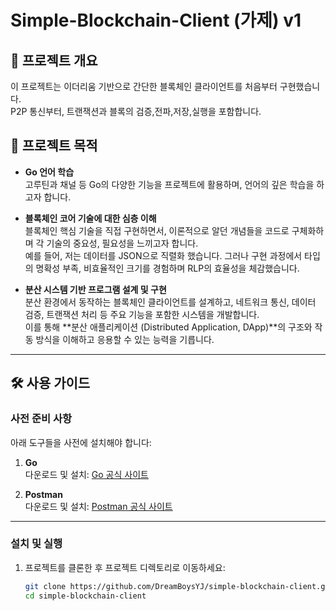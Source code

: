 # Simple-Blockchain-Client (가제) v1

## 📖 프로젝트 개요
이 프로젝트는 이더리움 기반으로 간단한 블록체인 클라이언트를 처음부터 구현했습니다.  
P2P 통신부터, 트랜잭션과 블록의 검증,전파,저장,실행을 포함합니다.  

## 📖 프로젝트 목적
- **Go 언어 학습**  
고루틴과 채널 등 Go의 다양한 기능을 프로젝트에 활용하며, 언어의 깊은 학습을 하고자 합니다.

- **블록체인 코어 기술에 대한 심층 이해**  
  블록체인 핵심 기술을 직접 구현하면서, 이론적으로 알던 개념들을 코드로 구체화하며 각 기술의 중요성, 필요성을 느끼고자 합니다.  
  예를 들어, 저는 데이터를 JSON으로 직렬화 했습니다. 그러나 구현 과정에서 타입의 명확성 부족, 비효율적인 크기를 경험하며 RLP의 효율성을 체감했습니다.

- **분산 시스템 기반 프로그램 설계 및 구현**  
  분산 환경에서 동작하는 블록체인 클라이언트를 설계하고, 네트워크 통신, 데이터 검증, 트랜잭션 처리 등 주요 기능을 포함한 시스템을 개발합니다.  
  이를 통해 **분산 애플리케이션 (Distributed Application, DApp)**의 구조와 작동 방식을 이해하고 응용할 수 있는 능력을 기릅니다.






---

## 🛠 사용 가이드

### 사전 준비 사항
아래 도구들을 사전에 설치해야 합니다:

1. **Go**  
   다운로드 및 설치: [Go 공식 사이트](https://go.dev/dl/)

2. **Postman**  
   다운로드 및 설치: [Postman 공식 사이트](https://documenter.getpostman.com/view/25348775/2sAYQWLZZ9#8e9b9e8f-e009-4a6e-9e87-fd65f566420a)

---

### 설치 및 실행

1. 프로젝트를 클론한 후 프로젝트 디렉토리로 이동하세요:
   ```bash
   git clone https://github.com/DreamBoysYJ/simple-blockchain-client.git
   cd simple-blockchain-client
